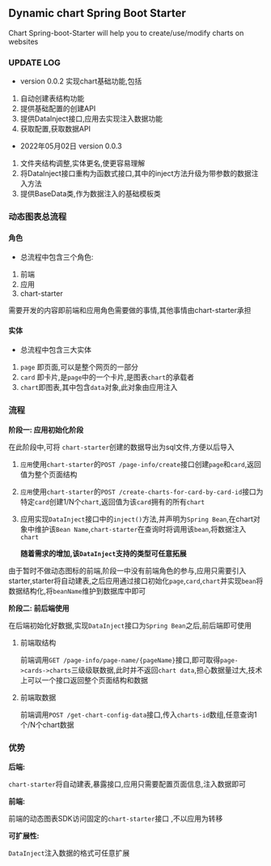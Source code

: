 ## Dynamic chart Spring Boot Starter

Chart Spring-boot-Starter will help you to create/use/modify charts on websites


### UPDATE LOG

- version 0.0.2
实现chart基础功能,包括
1. 自动创建表结构功能
2. 提供基础配置的创建API
3. 提供DataInject接口,应用去实现注入数据功能
4. 获取配置,获取数据API

- 2022年05月02日 version 0.0.3
1. 文件夹结构调整,实体更名,使更容易理解
2. 将DataInject接口重构为函数式接口,其中的inject方法升级为带参数的数据注入方法
3. 提供BaseData类,作为数据注入的基础模板类


###  动态图表总流程

#### 角色

-  总流程中包含三个角色:
1. 前端
2. 应用
3. chart-starter

需要开发的内容即前端和应用角色需要做的事情,其他事情由chart-starter承担

#### 实体

- 总流程中包含三大实体
1. `page` 即页面,可以是整个网页的一部分
2. `card` 即卡片,是`page`中的一个卡片,是图表`chart`的承载者
3. `chart`即图表,其中包含`data`对象,此对象由应用注入



### 流程

**阶段一: 应用初始化阶段**

在此阶段中,可将 `chart-starter`创建的数据导出为sql文件,方便以后导入




1. `应用`使用`chart-starter`的`POST /page-info/create`接口创建`page`和`card`,返回值为整个页面结构

2. `应用`使用`chart-starter`的`POST /create-charts-for-card-by-card-id`接口为特定`card`创建1/N个`chart`,返回值为该`card`拥有的所有`chart`

3. 应用实现`DataInject`接口中的`inject()`方法,并声明为`Spring Bean`,在chart对象中维护该`Bean Name`,``chart-starter``在查询时将调用该`bean`,将数据注入`chart`

   **随着需求的增加,该`DataInject`支持的类型可任意拓展**



由于暂时不做动态图标的前端,阶段一中没有前端角色的参与,应用只需要引入starter,starter将自动建表,之后应用通过接口初始化`page`,`card`,`chart`并实现`bean`将数据结构化,将`beanName`维护到数据库中即可



**阶段二: 前后端使用**



在后端初始化好数据,实现`DataInject`接口为`Spring Bean`之后,前后端即可使用



1. 前端取结构

   前端调用`GET /page-info/page-name/{pageName}`接口,即可取得`page->cards->charts`三级级联数据,此时并不返回`chart data`,担心数据量过大,技术上可以一个接口返回整个页面结构和数据

2. 前端取数据

   前端调用`POST /get-chart-config-data`接口,传入`charts-id`数组,任意查询1个/N个chart数据



### 优势

**后端:**

`chart-starter`将自动建表,暴露接口,应用只需要配置页面信息,注入数据即可

**前端:**

前端的动态图表SDK访问固定的`chart-starter`接口 ,不以应用为转移

**可扩展性:**

`DataInject`注入数据的格式可任意扩展


